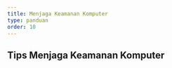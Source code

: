 ```yaml
---
title: Menjaga Keamanan Komputer
type: panduan
order: 10
---
```


## Tips Menjaga Keamanan Komputer 

